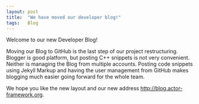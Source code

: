 ```yaml
---
layout: post
title:  "We have moved our developer blog!"
tags:   Blog
---
```


Welcome to our new Developer Blog!

Moving our Blog to GitHub is the last step of our project restructuring.
Blogger is good platform, but posting C++ snippets is not very convenient.
Neither is managing the Blog from multiple accounts. Posting code snippets
using Jekyll Markup and having the user management from GitHub makes blogging
much easier going forward for the whole team.

We hope you like the new layout and our new address
<http://blog.actor-framework.org>.
